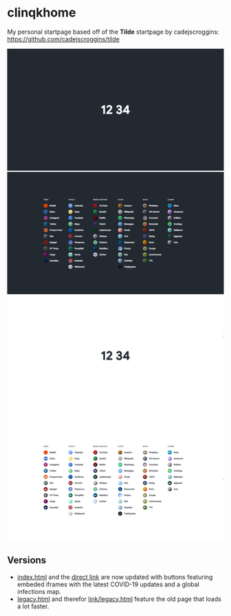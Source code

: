 # clinqkhome
My personal startpage based off of the **Tilde** startpage by cadejscroggins: https://github.com/cadejscroggins/tilde

![Dark Mode](/screenshot1.png) ![Sites Dark Mode](/screenshot2.png)
![Light Mode](/screenshot3.png) ![Sites Light Mode](/screenshot4.png)

## Versions
* [index.html](/index.html) and the [direct link](https://clinqkhome.now.sh/) are now updated with buttons featuring embeded iframes with the latest COVID-19 updates and a global infections map.
* [legacy.html](/legacy.html) and therefor [link/legacy.html](https://clinqkhome.now.sh/legacy.html) feature the old page that loads a lot faster.
